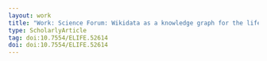 ```yaml
---
layout: work
title: "Work: Science Forum: Wikidata as a knowledge graph for the life sciences"
type: ScholarlyArticle
tag: doi:10.7554/ELIFE.52614
doi: doi:10.7554/ELIFE.52614
---
```

